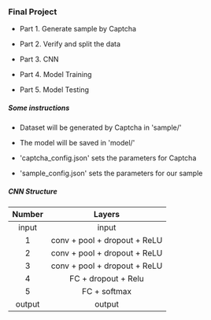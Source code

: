 ### Final Project

* Part 1. Generate sample by Captcha 

* Part 2. Verify and split the data 

* Part 3. CNN 

* Part 4. Model Training

* Part 5. Model Testing

  

##### Some instructions

* Dataset will be generated by Captcha in 'sample/'

* The model will be saved in 'model/'

* 'captcha_config.json' sets the parameters for Captcha

* 'sample_config.json' sets the parameters for our sample

  

##### CNN Structure

| Number |            Layers            |
| :----: | :--------------------------: |
| input  |            input             |
|   1    | conv + pool + dropout + ReLU |
|   2    | conv + pool + dropout + ReLU |
|   3    | conv + pool + dropout + ReLU |
|   4    |     FC + dropout + Relu      |
|   5    |         FC + softmax         |
| output |            output            |

